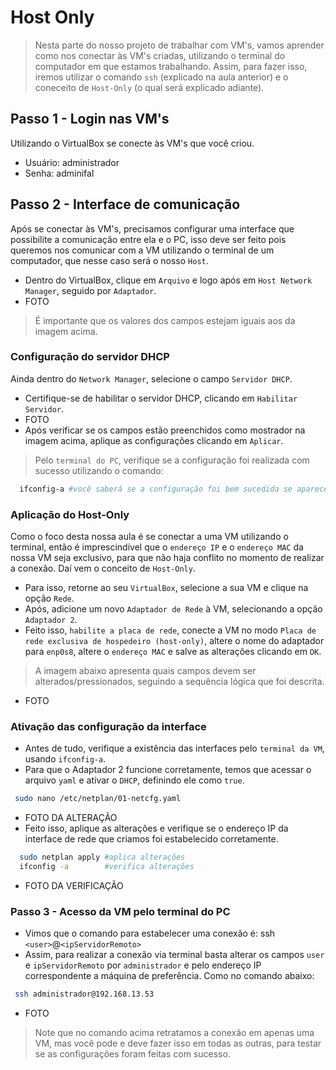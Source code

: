 # Host Only

> Nesta parte do nosso projeto de trabalhar com VM's, vamos aprender como nos conectar às VM's criadas, utilizando o terminal do computador em que estamos trabalhando. Assim, para fazer isso, iremos utilizar o comando ```ssh``` (explicado na aula anterior) e o coneceito de ```Host-Only``` (o qual será explicado adiante).

## Passo 1 - Login nas VM's
  Utilizando o VirtualBox se conecte às VM's que você criou.
  * Usuário: administrador
  * Senha: adminifal 

## Passo 2 - Interface de comunicação
  Após se conectar às VM's, precisamos configurar uma interface que possibilite a comunicação entre ela e o PC, isso deve ser feito pois queremos nos comunicar com a VM utilizando o terminal de um computador, que nesse caso será o nosso ```Host```.
  * Dentro do VirtualBox, clique em ```Arquivo``` e logo após em ```Host Network Manager```, seguido por ```Adaptador```. 
  * FOTO
  > É importante que os valores dos campos estejam iguais aos da imagem acima. 
  
  ### Configuração do servidor DHCP 
  Ainda dentro do ```Network Manager```, selecione o campo ```Servidor DHCP```.
  * Certifique-se de habilitar o servidor DHCP, clicando em ```Habilitar Servidor```.
  * FOTO
  * Após verificar se os campos estão preenchidos como mostrador na imagem acima, aplique as configurações clicando em ```Aplicar```. 
  > Pelo ```terminal do PC```, verifique se a configuração foi realizada com sucesso utilizando o comando:
  ```bash
    ifconfig-a #você saberá se a configuração foi bem sucedida se aparecer a interface: vxboxnet0
  ```
  
  ### Aplicação do Host-Only
  Como o foco desta nossa aula é se conectar a uma VM utilizando o terminal, então é imprescindível que o ```endereço IP``` e o ```endereço MAC``` da nossa VM seja exclusivo, para que não haja conflito no momento de realizar a conexão. Daí vem o conceito de ```Host-Only```. 
  * Para isso, retorne ao seu ```VirtualBox```, selecione a sua VM e clique na opção ```Rede```.
  * Após, adicione um novo ```Adaptador de Rede``` à VM, selecionando a opção ```Adaptador 2```.
  * Feito isso, ```habilite a placa de rede```, conecte a VM no modo ```Placa de rede exclusiva de hospedeiro (host-only)```, altere o nome do adaptador para ```enp0s8```, altere o ```endereço MAC``` e salve as alterações clicando em  ```OK```.
  > A imagem abaixo apresenta quais campos devem ser alterados/pressionados, seguindo a sequência lógica que foi descrita.
  * FOTO
  
  ### Ativação das configuração da interface
  * Antes de tudo, verifique a existência das interfaces pelo ```terminal da VM```, usando ```ifconfig-a```.
  * Para que o Adaptador 2 funcione corretamente, temos que acessar o arquivo ```yaml``` e ativar o ```DHCP```, definindo ele como ```true```.
   ```bash
    sudo nano /etc/netplan/01-netcfg.yaml
  ```
  * FOTO DA ALTERAÇÃO 
  * Feito isso, aplique as alterações e verifique se o endereço IP da interface de rede que criamos foi estabelecido corretamente.
  ```bash
    sudo netplan apply #aplica alterações 
    ifconfig -a        #verifica alterações
  ```
  * FOTO DA VERIFICAÇÃO
  
  ### Passo 3 - Acesso da VM pelo terminal do PC
  * Vimos que o comando para estabelecer uma conexão é:
    ssh ```<user>```@```<ipServidorRemoto>```
  * Assim, para realizar a conexão via terminal basta alterar os campos ```user``` e ```ipServidorRemoto``` por ```administrador``` e pelo endereço IP correspondente a máquina de preferência. Como no comando abaixo:
   ```bash
    ssh administrador@192.168.13.53
  ```
  * FOTO
  > Note que no comando acima retratamos a conexão em apenas uma VM, mas você pode e deve fazer isso em todas as outras, para testar se as configurações foram feitas com sucesso. 
